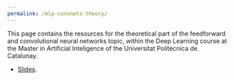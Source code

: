 ```yaml
---
permalink: /mlp-convnets-theory/
---
```


This page contains the resources for the theoretical part of the feedforward and convolutional neural networks topic, within the Deep Learning course at the Master in Artificial Inteligence of the Universitat Politècnica de Catalunay.

*  [Slides](http://upc-mai-dl.github.io/files/fnn_cnn_theory.pdf).
